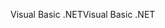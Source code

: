 <span data-ttu-id="8c7cc-101">Visual Basic .NET</span><span class="sxs-lookup"><span data-stu-id="8c7cc-101">Visual Basic .NET</span></span>